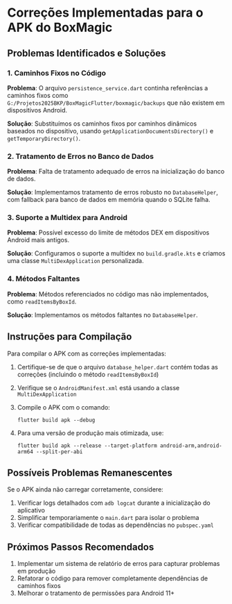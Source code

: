 # Correções Implementadas para o APK do BoxMagic

## Problemas Identificados e Soluções

### 1. Caminhos Fixos no Código
**Problema**: O arquivo `persistence_service.dart` continha referências a caminhos fixos como `G:/Projetos2025BKP/BoxMagicFlutter/boxmagic/backups` que não existem em dispositivos Android.

**Solução**: Substituímos os caminhos fixos por caminhos dinâmicos baseados no dispositivo, usando `getApplicationDocumentsDirectory()` e `getTemporaryDirectory()`.

### 2. Tratamento de Erros no Banco de Dados
**Problema**: Falta de tratamento adequado de erros na inicialização do banco de dados.

**Solução**: Implementamos tratamento de erros robusto no `DatabaseHelper`, com fallback para banco de dados em memória quando o SQLite falha.

### 3. Suporte a Multidex para Android
**Problema**: Possível excesso do limite de métodos DEX em dispositivos Android mais antigos.

**Solução**: Configuramos o suporte a multidex no `build.gradle.kts` e criamos uma classe `MultiDexApplication` personalizada.

### 4. Métodos Faltantes
**Problema**: Métodos referenciados no código mas não implementados, como `readItemsByBoxId`.

**Solução**: Implementamos os métodos faltantes no `DatabaseHelper`.

## Instruções para Compilação

Para compilar o APK com as correções implementadas:

1. Certifique-se de que o arquivo `database_helper.dart` contém todas as correções (incluindo o método `readItemsByBoxId`)
2. Verifique se o `AndroidManifest.xml` está usando a classe `MultiDexApplication`
3. Compile o APK com o comando:
   ```
   flutter build apk --debug
   ```

4. Para uma versão de produção mais otimizada, use:
   ```
   flutter build apk --release --target-platform android-arm,android-arm64 --split-per-abi
   ```

## Possíveis Problemas Remanescentes

Se o APK ainda não carregar corretamente, considere:

1. Verificar logs detalhados com `adb logcat` durante a inicialização do aplicativo
2. Simplificar temporariamente o `main.dart` para isolar o problema
3. Verificar compatibilidade de todas as dependências no `pubspec.yaml`

## Próximos Passos Recomendados

1. Implementar um sistema de relatório de erros para capturar problemas em produção
2. Refatorar o código para remover completamente dependências de caminhos fixos
3. Melhorar o tratamento de permissões para Android 11+
